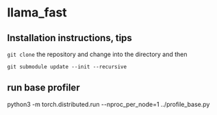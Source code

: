 # llama_fast

## Installation instructions, tips

`git clone` the repository and change into the directory and then

```
git submodule update --init --recursive
```

## run base profiler

python3 -m torch.distributed.run --nproc_per_node=1 ../profile_base.py
